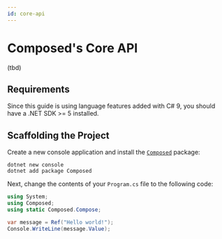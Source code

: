 ```yaml
---
id: core-api
---
```


# Composed's Core API

(tbd)


## Requirements

Since this guide is using language features added with C# 9, you should have a .NET SDK >= 5 installed.


## Scaffolding the Project

Create a new console application and install the [`Composed`](../packages/Composed/index.md) package:

```console
dotnet new console
dotnet add package Composed
```

Next, change the contents of your `Program.cs` file to the following code:


```csharp
using System;
using Composed;
using static Composed.Compose;

var message = Ref("Hello world!");
Console.WriteLine(message.Value);
```
